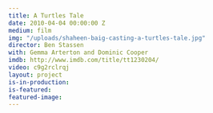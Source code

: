 ```yaml
---
title: A Turtles Tale
date: 2010-04-04 00:00:00 Z
medium: film
img: "/uploads/shaheen-baig-casting-a-turtles-tale.jpg"
director: Ben Stassen
with: Gemma Arterton and Dominic Cooper
imdb: http://www.imdb.com/title/tt1230204/
video: c9g2rclrqj
layout: project
is-in-production: 
is-featured: 
featured-image: 
---
```


